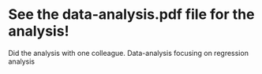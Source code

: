 # See the data-analysis.pdf file for the analysis!
Did the analysis with one colleague.
Data-analysis focusing on regression analysis
